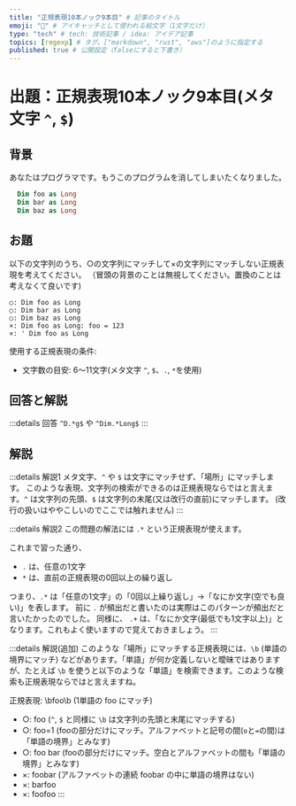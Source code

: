 ```yaml
---
title: "正規表現10本ノック9本目" # 記事のタイトル
emoji: "📝" # アイキャッチとして使われる絵文字（1文字だけ）
type: "tech" # tech: 技術記事 / idea: アイデア記事
topics: [regexp] # タグ。["markdown", "rust", "aws"]のように指定する
published: true # 公開設定（falseにすると下書き）
---
```

# 出題：正規表現10本ノック9本目(メタ文字 `^`, `$`)

## 背景

あなたはプログラマです。もうこのプログラムを消してしまいたくなりました。

```vb
  Dim foo as Long
  Dim bar as Long
  Dim baz as Long
```

## お題
以下の文字列のうち、○の文字列にマッチして×の文字列にマッチしない正規表現を考えてください。
（冒頭の背景のことは無視してください。置換のことは考えなくて良いです)

    ○: Dim foo as Long
    ○: Dim bar as Long
    ○: Dim baz as Long
    ×: Dim foo as Long: foo = 123
    ×: ' Dim foo as Long

使用する正規表現の条件:
  * 文字数の目安: 6〜11文字(メタ文字 `^`, `$`、`.`, `*`を使用)

## 回答と解説

:::details 回答
`^D.*g$` や `^Dim.*Long$`
:::

## 解説

:::details 解説1
メタ文字、`^` や `$` は文字にマッチせず、「場所」にマッチします。
このような表現、文字列の検索ができるのは正規表現ならではと言えます。`^` は文字列の先頭、`$` は文字列の末尾(又は改行の直前)にマッチします。
(改行の扱いはややこしいのでここでは触れません)
:::

:::details 解説2
この問題の解法には `.*` という正規表現が使えます。

これまで習った通り、

* `.` は、任意の1文字
* `*` は、直前の正規表現の0回以上の繰り返し

つまり、`.*` は「任意の1文字」の「0回以上繰り返し」→「なにか文字(空でも良い)」を表します。
前に `.` が頻出だと書いたのは実際はこのパターンが頻出だと言いたかったのでした。
同様に、 `.+` は、「なにか文字(最低でも1文字以上)」となります。これもよく使いますので覚えておきましょう。
:::

:::details 解説(追加)
このような「場所」にマッチする正規表現には、`\b` (単語の境界にマッチ)
などがあります。「単語」が何か定義しないと曖昧ではありますが、たとえば `\b` を使うと以下のような「単語」を検索できます。このような検索も正規表現ならではと言えますね。

正規表現: \bfoo\b  (1単語の foo にマッチ)
* ○: foo     (`^`, `$` と同様に `\b` は文字列の先頭と末尾にマッチする)
* ○: foo=1   (fooの部分だけにマッチ。アルファベットと記号の間(`o`と`=`の間)は「単語の境界」とみなす)
* ○: foo bar   (fooの部分だけにマッチ。空白とアルファベットの間も「単語の境界」とみなす)
* ×: foobar    (アルファベットの連続 foobar の中に単語の境界はない)
* ×: barfoo
* ×: foofoo
:::
